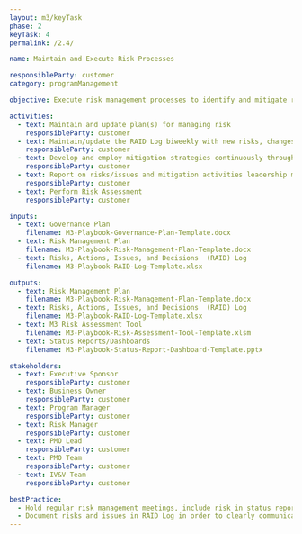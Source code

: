 ```yaml
---
layout: m3/keyTask
phase: 2
keyTask: 4
permalink: /2.4/

name: Maintain and Execute Risk Processes

responsibleParty: customer
category: programManagement

objective: Execute risk management processes to identify and mitigate risks and issues throughout the migration.

activities:
  - text: Maintain and update plan(s) for managing risk
    responsibleParty: customer
  - text: Maintain/update the RAID Log biweekly with new risks, changes, mitigation actions, decisions throughout Phase 2
    responsibleParty: customer
  - text: Develop and employ mitigation strategies continuously throughout Phase 2
    responsibleParty: customer
  - text: Report on risks/issues and mitigation activities leadership meetings and Reports/Dashboards; inform stakeholders
    responsibleParty: customer 
  - text: Perform Risk Assessment
    responsibleParty: customer

inputs:
  - text: Governance Plan
    filename: M3-Playbook-Governance-Plan-Template.docx
  - text: Risk Management Plan
    filename: M3-Playbook-Risk-Management-Plan-Template.docx
  - text: Risks, Actions, Issues, and Decisions  (RAID) Log 
    filename: M3-Playbook-RAID-Log-Template.xlsx

outputs:
  - text: Risk Management Plan
    filename: M3-Playbook-Risk-Management-Plan-Template.docx 
  - text: Risks, Actions, Issues, and Decisions  (RAID) Log 
    filename: M3-Playbook-RAID-Log-Template.xlsx
  - text: M3 Risk Assessment Tool
    filename: M3-Playbook-Risk-Assessment-Tool-Template.xlsm
  - text: Status Reports/Dashboards
    filename: M3-Playbook-Status-Report-Dashboard-Template.pptx

stakeholders:
  - text: Executive Sponsor
    responsibleParty: customer
  - text: Business Owner
    responsibleParty: customer
  - text: Program Manager
    responsibleParty: customer
  - text: Risk Manager
    responsibleParty: customer
  - text: PMO Lead
    responsibleParty: customer
  - text: PMO Team
    responsibleParty: customer
  - text: IV&V Team
    responsibleParty: customer

bestPractice:
  - Hold regular risk management meetings, include risk in status reporting and escalation
  - Document risks and issues in RAID Log in order to clearly communicate risks
---
```

